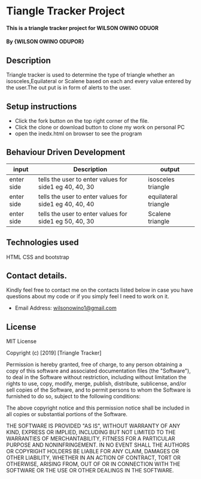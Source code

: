 # Tiangle Tracker Project
#### This is a triangle tracker project for WILSON OWINO ODUOR
#### By {WILSON OWINO ODUPOR}

## Description
Triangle tracker is used to determine the type of triangle whether an isosceles,Equilateral or Scalene based on each and every value entered by the user.The out put is in form of alerts to the user.
## Setup instructions
  * Click the fork button on the top right corner of the file.
  * Click the clone or download button to clone my work on personal PC
  * open the inedx.html on browser to see the program

## Behaviour Driven Development
  | input     | Description | output |
  | --------- | ----------- | ------ |
  | enter side | tells the user to enter values for side1 eg 40, 40, 30 | isosceles triangle |
  | enter side | tells the user to enter values for side1 eg 40, 40, 40 | equilateral triangle |
  | enter side | tells the user to enter values for side1 eg 50, 40, 30 | Scalene triangle |



## Technologies used
HTML CSS and bootstrap
## Contact details.
Kindly feel free to contact me on the contacts listed below in case you have questions about my code or if you simply feel I need to work on it.
* Email Address: wilsonowino1@gmail.com
## License
MIT License

Copyright (c) [2019] [Triangle Tracker]

Permission is hereby granted, free of charge, to any person obtaining a copy
of this software and associated documentation files (the "Software"), to deal
in the Software without restriction, including without limitation the rights
to use, copy, modify, merge, publish, distribute, sublicense, and/or sell
copies of the Software, and to permit persons to whom the Software is
furnished to do so, subject to the following conditions:

The above copyright notice and this permission notice shall be included in all
copies or substantial portions of the Software.

THE SOFTWARE IS PROVIDED "AS IS", WITHOUT WARRANTY OF ANY KIND, EXPRESS OR
IMPLIED, INCLUDING BUT NOT LIMITED TO THE WARRANTIES OF MERCHANTABILITY,
FITNESS FOR A PARTICULAR PURPOSE AND NONINFRINGEMENT. IN NO EVENT SHALL THE
AUTHORS OR COPYRIGHT HOLDERS BE LIABLE FOR ANY CLAIM, DAMAGES OR OTHER
LIABILITY, WHETHER IN AN ACTION OF CONTRACT, TORT OR OTHERWISE, ARISING FROM,
OUT OF OR IN CONNECTION WITH THE SOFTWARE OR THE USE OR OTHER DEALINGS IN THE
SOFTWARE.
